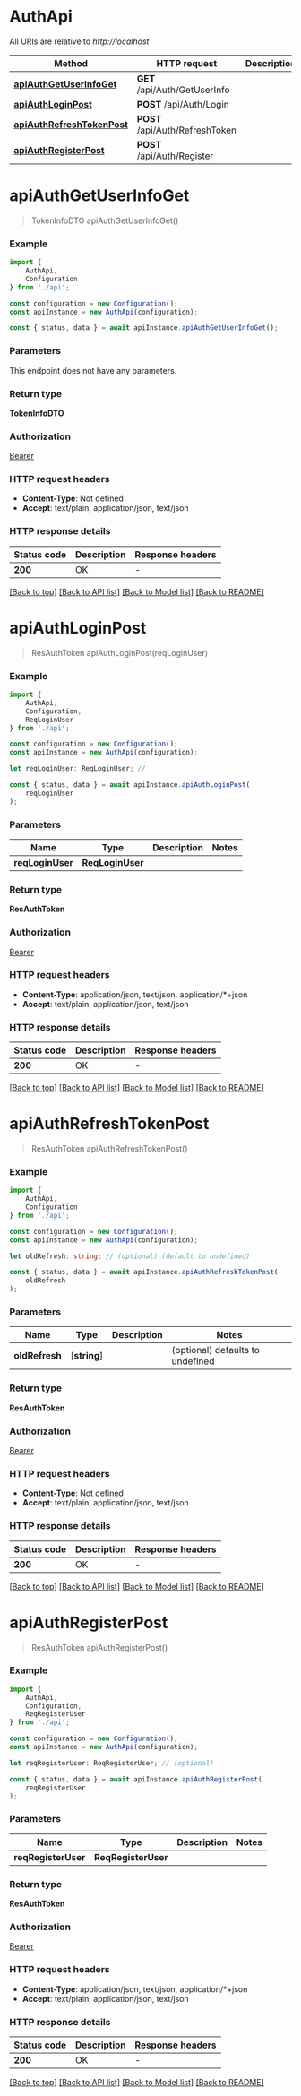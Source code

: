 # AuthApi

All URIs are relative to *http://localhost*

|Method | HTTP request | Description|
|------------- | ------------- | -------------|
|[**apiAuthGetUserInfoGet**](#apiauthgetuserinfoget) | **GET** /api/Auth/GetUserInfo | |
|[**apiAuthLoginPost**](#apiauthloginpost) | **POST** /api/Auth/Login | |
|[**apiAuthRefreshTokenPost**](#apiauthrefreshtokenpost) | **POST** /api/Auth/RefreshToken | |
|[**apiAuthRegisterPost**](#apiauthregisterpost) | **POST** /api/Auth/Register | |

# **apiAuthGetUserInfoGet**
> TokenInfoDTO apiAuthGetUserInfoGet()


### Example

```typescript
import {
    AuthApi,
    Configuration
} from './api';

const configuration = new Configuration();
const apiInstance = new AuthApi(configuration);

const { status, data } = await apiInstance.apiAuthGetUserInfoGet();
```

### Parameters
This endpoint does not have any parameters.


### Return type

**TokenInfoDTO**

### Authorization

[Bearer](../README.md#Bearer)

### HTTP request headers

 - **Content-Type**: Not defined
 - **Accept**: text/plain, application/json, text/json


### HTTP response details
| Status code | Description | Response headers |
|-------------|-------------|------------------|
|**200** | OK |  -  |

[[Back to top]](#) [[Back to API list]](../README.md#documentation-for-api-endpoints) [[Back to Model list]](../README.md#documentation-for-models) [[Back to README]](../README.md)

# **apiAuthLoginPost**
> ResAuthToken apiAuthLoginPost(reqLoginUser)


### Example

```typescript
import {
    AuthApi,
    Configuration,
    ReqLoginUser
} from './api';

const configuration = new Configuration();
const apiInstance = new AuthApi(configuration);

let reqLoginUser: ReqLoginUser; //

const { status, data } = await apiInstance.apiAuthLoginPost(
    reqLoginUser
);
```

### Parameters

|Name | Type | Description  | Notes|
|------------- | ------------- | ------------- | -------------|
| **reqLoginUser** | **ReqLoginUser**|  | |


### Return type

**ResAuthToken**

### Authorization

[Bearer](../README.md#Bearer)

### HTTP request headers

 - **Content-Type**: application/json, text/json, application/*+json
 - **Accept**: text/plain, application/json, text/json


### HTTP response details
| Status code | Description | Response headers |
|-------------|-------------|------------------|
|**200** | OK |  -  |

[[Back to top]](#) [[Back to API list]](../README.md#documentation-for-api-endpoints) [[Back to Model list]](../README.md#documentation-for-models) [[Back to README]](../README.md)

# **apiAuthRefreshTokenPost**
> ResAuthToken apiAuthRefreshTokenPost()


### Example

```typescript
import {
    AuthApi,
    Configuration
} from './api';

const configuration = new Configuration();
const apiInstance = new AuthApi(configuration);

let oldRefresh: string; // (optional) (default to undefined)

const { status, data } = await apiInstance.apiAuthRefreshTokenPost(
    oldRefresh
);
```

### Parameters

|Name | Type | Description  | Notes|
|------------- | ------------- | ------------- | -------------|
| **oldRefresh** | [**string**] |  | (optional) defaults to undefined|


### Return type

**ResAuthToken**

### Authorization

[Bearer](../README.md#Bearer)

### HTTP request headers

 - **Content-Type**: Not defined
 - **Accept**: text/plain, application/json, text/json


### HTTP response details
| Status code | Description | Response headers |
|-------------|-------------|------------------|
|**200** | OK |  -  |

[[Back to top]](#) [[Back to API list]](../README.md#documentation-for-api-endpoints) [[Back to Model list]](../README.md#documentation-for-models) [[Back to README]](../README.md)

# **apiAuthRegisterPost**
> ResAuthToken apiAuthRegisterPost()


### Example

```typescript
import {
    AuthApi,
    Configuration,
    ReqRegisterUser
} from './api';

const configuration = new Configuration();
const apiInstance = new AuthApi(configuration);

let reqRegisterUser: ReqRegisterUser; // (optional)

const { status, data } = await apiInstance.apiAuthRegisterPost(
    reqRegisterUser
);
```

### Parameters

|Name | Type | Description  | Notes|
|------------- | ------------- | ------------- | -------------|
| **reqRegisterUser** | **ReqRegisterUser**|  | |


### Return type

**ResAuthToken**

### Authorization

[Bearer](../README.md#Bearer)

### HTTP request headers

 - **Content-Type**: application/json, text/json, application/*+json
 - **Accept**: text/plain, application/json, text/json


### HTTP response details
| Status code | Description | Response headers |
|-------------|-------------|------------------|
|**200** | OK |  -  |

[[Back to top]](#) [[Back to API list]](../README.md#documentation-for-api-endpoints) [[Back to Model list]](../README.md#documentation-for-models) [[Back to README]](../README.md)

